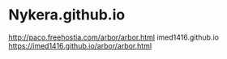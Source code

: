 # Nykera.github.io
http://paco.freehostia.com/arbor/arbor.html
imed1416.github.io
https://imed1416.github.io/arbor/arbor.html
